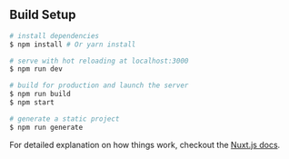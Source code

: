 ## Build Setup

``` bash
# install dependencies
$ npm install # Or yarn install

# serve with hot reloading at localhost:3000
$ npm run dev

# build for production and launch the server
$ npm run build
$ npm start

# generate a static project
$ npm run generate
```

For detailed explanation on how things work, checkout the [Nuxt.js docs](https://nuxtjs.org).
